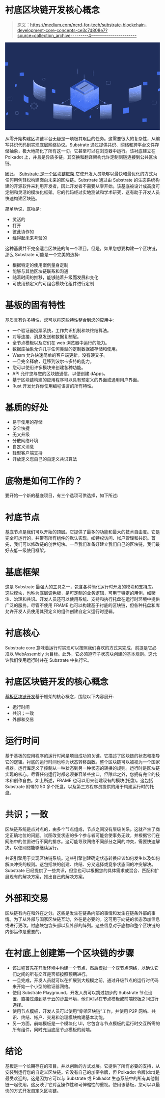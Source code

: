 # 衬底区块链开发核心概念

> 原文：<https://medium.com/nerd-for-tech/substrate-blockchain-development-core-concepts-ce3c7d808e7?source=collection_archive---------4----------------------->

![](img/25193b4ff2d0d94a79ed0a487249609f.png)

从零开始构建区块链平台无疑是一项极其艰巨的任务。这需要很大的复杂性，从编写共识代码到实现底层网络协议。Substrate 通过提供共识、网络和跨平台文件存储抽象，极大地简化了所有这一切。它甚至可以在浏览器中运行。该衬底建立在 Polkadot 上，并且是异质多链。其交换和翻译架构允许定制侧链连接到公共区块链。

因此， [Substrate 是一个区块链框架](https://productcoalition.com/substrate-a-framework-to-build-your-blockchain-in-the-fastest-way-6d82fc669254),它使开发人员能够以最快和最优化的方式为任何用例轻松构建面向未来的区块链。Substrate 通过由 Substrate 的生态系统构建的开源软件来利用开发者，因此开发者不需要从零开始。该基底被设计成高度可定制和灵活的模块化框架。它的代码经过实地测试和学术研究，这有助于开发人员快速构建区块链。

简单地说，底物是:

*   灵活的
*   打开
*   彼此协作的
*   经得起未来考验的

这种基质并不完全适合区块链的每一个项目。但是，如果您想要构建一个区块链，那么 Substrate 可能是一个完美的选择:

*   根据特定的使用案例量身定制
*   能够与其他区块链联系和沟通
*   随着时间的推移，能够随着升级而发展和变化
*   可使用预定义的可组合模块化组件进行定制

# 基板的固有特性

基质具有许多特性，您可以将这些特性整合到您的应用中:

*   一个验证器投票系统，工作共识机制和块终结算法。
*   对等连接、消息发送和数据复制层。
*   全节点模板以及它们在 web 浏览器中运行的能力。
*   数据库抽象允许几乎任何类型的定制数据被存储和使用。
*   Wasm 允许快速简单的客户端更新。没有硬叉子。
*   一旦完全释放，迁移到波尔卡多特的能力。
*   您可以使用许多模块来创建各种功能。
*   API 允许您与您的区块链通信，以便创建 dApps。
*   基于区块链构建的应用程序可以具有预定义的界面或通用用户界面。
*   Rust 开发允许你使用编程语言的所有特性。

# 基质的好处

*   易于使用的存储
*   安全快捷
*   无叉升级
*   分散网络环境
*   自定义消息
*   轻型客户端支持
*   开放定义您自己的自定义共识算法

# 底物是如何工作的？

要开始一个新的基底项目，有三个选项可供选择，如下所述:

# 衬底节点

基底节点是我们可以开始的顶层。它提供了最多的功能和最大的技术自由度。它是完全可运行的，并带有所有组件的默认实现，如特权访问、帐户管理和共识。首先，我们可以修改链的创世纪块。一旦我们准备好建立我们自己的区块链，我们最好去低一级使用框架。

# 基底框架

这是 Substrate 最强大的工具之一，包含各种简化运行时开发的模块和支持库。这些模块，也称为底层调色板，是可定制的业务逻辑，可用于特定的用例，如赌注、治理和共识。开发人员还可以使用系统、支持和执行托盘在运行时环境中提供广泛的服务。尽管不使用 FRAME 也可以构建基于衬底的区块链，但各种托盘和库允许开发人员使用其预定义的组件创建自定义运行时逻辑。

# 衬底核心

Substrate core 意味着运行时实现可以按照我们喜欢的方式来完成，前提是它必须以 WebAssembly 为目标。此外，它必须遵守子状态块创建的基本规则。这允许我们使用运行时并在 Substrate 中执行它。

# 衬底区块链开发的核心概念

[基板区块链开发](https://www.leewayhertz.com/substrate-development-services/)基于框架的核心概念，围绕以下内容展开:

*   运行时间
*   共识；一致
*   外部和交易

# 运行时间

基于基板的应用程序的运行时间是项目成功的关键。它描述了区块链的状态和指导它的逻辑。衬底的运行时间也称为状态转移函数。整个区块链可以被视为一个国家机器。运行库定义了控制从一种状态到另一种状态的转换的规则。运行时是区块链实现的核心。尽管任何运行时都必须兼容某些接口，但除此之外，您拥有完全的技术和创作自由。如上所述，FRAME 也可以用来创建现有的模块(托盘)。这包括 Substrate 附带的 50 多个托盘，以及第三方程序员提供的用于构建运行时的托盘。

# 共识；一致

区块链系统是点对点的，由多个节点组成，节点之间没有层级关系。这就产生了商定正确地位的问题。试图改变状态的多个参与者可能会使事务无效，并根据它们在网络中的位置进行不同的排序。这可能导致网络不同部分之间的冲突，需要快速解决，以便网络能够继续运行。

共识引擎用于实现区块链系统。这些引擎创建确定状态转换应该如何发生以及如何解决冲突的规则。这包括块的创建、终结、分叉选择或竞争状态间的冲突解决。Substrate 已经提供了一些共识，但您也可以根据您的具体需求或混合、匹配和扩展现有的解决方案，推出自己的解决方案。

# 外部和交易

区块链有内在和外在之分。这些是发生在链条内部的事情和发生在链条外部的事情。为了从外部与国家区块链互动，外在是必要的。这可用于向链的状态添加信息或进行更改。衬底块包含头部以及外部的阵列。这些信息对于底物和整个区块链的内部运作是重要的。

# 在衬底上创建第一个区块链的步骤

*   该过程首先在开发环境中构建一个节点，然后模拟一个双节点网络，以确认它们之间的所有交互是否都按照预期进行。
*   一旦完成，开发人员就可以在扩展到大规模之前，通过升级节点的运行时代码来开始一个小型的验证器网络。
*   使用 Substrate Playground，开发人员可以跳过初步的 Substrate 节点设置，直接过渡到基于云的沙盒环境，他们可以在节点模板或前端模板之间进行选择。
*   使用节点模板，开发人员可以使用“骨架区块链”工作，并使用 P2P 网络、共识、终结、帐户、交易和治理模块构建基本功能。
*   另一方面，前端模板是一个模块化 UI，它包含与节点模板的运行时交互所需的所有组件，同时充当底层节点模板的前端。

# 结论

基板是一个长期存在的项目，并以创新的方式发展。它提供了所有必要的支持，从安装到运行您的自定义区块链。它没有自己的加密令牌，但 Polkadot 令牌(dot)是最受欢迎的。这是因为它可以与 Substrate 或 Polkadot 生态系统中的所有其他副链一起使用，这反映了它对互操作性和可伸缩性的重视。使用该基板，您可以以最快的方式开发自定义区块链。